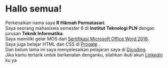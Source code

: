 # Hallo semua!

Perkenalkan nama saya **R Hikmah Permatasari**.\
Saya seorang mahasiswa semester 6 di **Institut Teknologi PLN** dengan jurusan **Teknik Informatika**.\
Saya memiliki gelar MOS dari [Sertifikasi Microsoft Office Word 2016](https://www.certiport.com/portal/pages/credentialverification.aspx).\
Saya juga belajar HTML dan CSS di [Progate](https://progate.com/course_certificate/766ab737qxxlhs) .\
Dan belum lama ini saya menyelesaikan pelajaran saya di [Dicoding](https://www.dicoding.com/certificates/1OP8L8NQVZQK).\
Jika kamu tertarik untuk berkenalan denganku, silahkan ikuti akun [Linkedin](https://www.linkedin.com/in/rastini-hikmah-permatasari-7a4648201/) ku ya
<!--
**Hikmah15/hikmah15** is a ✨ _special_ ✨ repository because its `README.md` (this file) appears on your GitHub profile.

Here are some ideas to get you started:

- 🔭 I’m currently working on ...
- 🌱 I’m currently learning ...
- 👯 I’m looking to collaborate on ...
- 🤔 I’m looking for help with ...
- 💬 Ask me about ...
- 📫 How to reach me: ...
- 😄 Pronouns: ...
- ⚡ Fun fact: ...
-->
